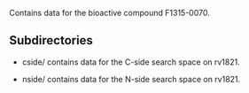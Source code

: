 Contains data for the bioactive compound F1315-0070.

## Subdirectories

- cside/ contains data for the C-side search space on rv1821.

- nside/ contains data for the N-side search space on rv1821.


